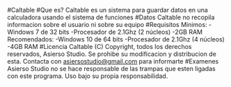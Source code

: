 #Caltable
#Que es?
Caltable es un sistema para guardar datos en una calculadora usando el sistema de funciones
#Datos
Caltable no recopila informacion sobre el usuario ni sobre su equipo
#Requisitos
Minimos:
-Windows 7 de 32 bits
-Procesador de 2.1Ghz (2 núcleos)
-2GB RAM
Recomendados:
-Windows 10 de 64 bits
-Procesador de 2.1Ghz (4 núcleos)
-4GB RAM
#Licencia
Caltable (C) Copyright, todos los derechos reservados, Asierso Studio.
Se prohibe su modificacion y distribucion de esta. Contacta con asiersostudio@gmail.com para informarte
#Examenes
Asierso Studio no se hace responsable de las trampas que esten ligadas con este programa. Uso bajo su propia responsabilidad.
